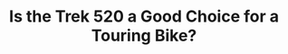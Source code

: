 ---
layout: community
category: community
title: "Is the Trek 520 a Good Choice for a Touring Bike?"
description: "Is trek 520 is a good choice? touring bike less than 1700usd dollars? (Choice regarding price range and quality) or what would be alternative bicycle do you suggest?"
isTopLevel: false
isSingleLevel: false
isArticle: false
datePublished: 2022-07-25 14:11:00 +0300
dateModified: 2022-08-09 20:11:00 +0300
published: true
---